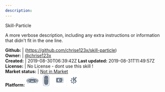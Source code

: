 ```yaml
---
description: 
---
```

Skill-Particle

A more verbose description, including any extra instructions or
information that didn't fit in the one line.

**Github:** | (https://github.com/chrise123x/skill-particle)  
**Owner:** | [@chrise123x](https://github.com/chrise123x)  
**Created:** | 2019-08-30T06:39:42Z  **Last updated:** 2019-08-31T11:49:57Z  
**License:** | No License - dont use this skill !  
**Market status:** | [Not in Market](https://market.mycroft.ai/skill/)  
**Platform:**   ![](.gitbook/assets/mark-1-icon.png)  ![](.gitbook/assets/mark-2-icon.png)  ![](.gitbook/assets/picroft-icon.png)  ![](.gitbook/assets/kde.png)   
